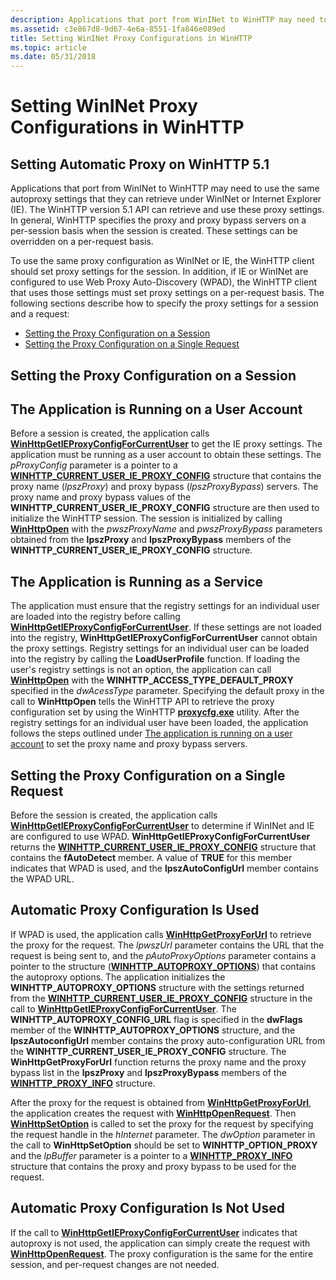 ```yaml
---
description: Applications that port from WinINet to WinHTTP may need to use the same autoproxy settings that they can retrieve under WinINet or Internet Explorer (IE).
ms.assetid: c3e867d8-9d67-4e6a-8551-1fa846e089ed
title: Setting WinINet Proxy Configurations in WinHTTP
ms.topic: article
ms.date: 05/31/2018
---
```


# Setting WinINet Proxy Configurations in WinHTTP

## Setting Automatic Proxy on WinHTTP 5.1

Applications that port from WinINet to WinHTTP may need to use the same autoproxy settings that they can retrieve under WinINet or Internet Explorer (IE). The WinHTTP version 5.1 API can retrieve and use these proxy settings. In general, WinHTTP specifies the proxy and proxy bypass servers on a per-session basis when the session is created. These settings can be overridden on a per-request basis.

To use the same proxy configuration as WinINet or IE, the WinHTTP client should set proxy settings for the session. In addition, if IE or WinINet are configured to use Web Proxy Auto-Discovery (WPAD), the WinHTTP client that uses those settings must set proxy settings on a per-request basis. The following sections describe how to specify the proxy settings for a session and a request:

-   [Setting the Proxy Configuration on a Session](#setting-the-proxy-configuration-on-a-session)
-   [Setting the Proxy Configuration on a Single Request](#setting-the-proxy-configuration-on-a-single-request)

## Setting the Proxy Configuration on a Session

## The Application is Running on a User Account

Before a session is created, the application calls [**WinHttpGetIEProxyConfigForCurrentUser**](/windows/desktop/api/Winhttp/nf-winhttp-winhttpgetieproxyconfigforcurrentuser) to get the IE proxy settings. The application must be running as a user account to obtain these settings. The *pProxyConfig* parameter is a pointer to a [**WINHTTP\_CURRENT\_USER\_IE\_PROXY\_CONFIG**](/windows/win32/api/winhttp/ns-winhttp-winhttp_current_user_ie_proxy_config) structure that contains the proxy name (*lpszProxy*) and proxy bypass (*lpszProxyBypass*) servers. The proxy name and proxy bypass values of the **WINHTTP\_CURRENT\_USER\_IE\_PROXY\_CONFIG** structure are then used to initialize the WinHTTP session. The session is initialized by calling [**WinHttpOpen**](/windows/desktop/api/Winhttp/nf-winhttp-winhttpopen) with the *pwszProxyName* and *pwszProxyBypass* parameters obtained from the **lpszProxy** and **lpszProxyBypass** members of the **WINHTTP\_CURRENT\_USER\_IE\_PROXY\_CONFIG** structure.

## The Application is Running as a Service

The application must ensure that the registry settings for an individual user are loaded into the registry before calling [**WinHttpGetIEProxyConfigForCurrentUser**](/windows/desktop/api/Winhttp/nf-winhttp-winhttpgetieproxyconfigforcurrentuser). If these settings are not loaded into the registry, **WinHttpGetIEProxyConfigForCurrentUser** cannot obtain the proxy settings. Registry settings for an individual user can be loaded into the registry by calling the **LoadUserProfile** function. If loading the user's registry settings is not an option, the application can call [**WinHttpOpen**](/windows/desktop/api/Winhttp/nf-winhttp-winhttpopen) with the **WINHTTP\_ACCESS\_TYPE\_DEFAULT\_PROXY** specified in the *dwAcessType* parameter. Specifying the default proxy in the call to **WinHttpOpen** tells the WinHTTP API to retrieve the proxy configuration set by using the WinHTTP [**proxycfg.exe**](proxycfg-exe--a-proxy-configuration-tool.md) utility. After the registry settings for an individual user have been loaded, the application follows the steps outlined under [The application is running on a user account](#the-application-is-running-on-a-user-account) to set the proxy name and proxy bypass servers.

## Setting the Proxy Configuration on a Single Request

Before the session is created, the application calls [**WinHttpGetIEProxyConfigForCurrentUser**](/windows/desktop/api/Winhttp/nf-winhttp-winhttpgetieproxyconfigforcurrentuser) to determine if WinINet and IE are configured to use WPAD. **WinHttpGetIEProxyConfigForCurrentUser** returns the [**WINHTTP\_CURRENT\_USER\_IE\_PROXY\_CONFIG**](/windows/win32/api/winhttp/ns-winhttp-winhttp_current_user_ie_proxy_config) structure that contains the **fAutoDetect** member. A value of **TRUE** for this member indicates that WPAD is used, and the **lpszAutoConfigUrl** member contains the WPAD URL.

## Automatic Proxy Configuration Is Used

If WPAD is used, the application calls [**WinHttpGetProxyForUrl**](/windows/desktop/api/Winhttp/nf-winhttp-winhttpgetproxyforurl) to retrieve the proxy for the request. The *lpwszUrl* parameter contains the URL that the request is being sent to, and the *pAutoProxyOptions* parameter contains a pointer to the structure ([**WINHTTP\_AUTOPROXY\_OPTIONS**](/windows/win32/api/winhttp/ns-winhttp-winhttp_autoproxy_options)) that contains the autoproxy options. The application initializes the **WINHTTP\_AUTOPROXY\_OPTIONS** structure with the settings returned from the [**WINHTTP\_CURRENT\_USER\_IE\_PROXY\_CONFIG**](/windows/win32/api/winhttp/ns-winhttp-winhttp_current_user_ie_proxy_config) structure in the call to [**WinHttpGetIEProxyConfigForCurrentUser**](/windows/desktop/api/Winhttp/nf-winhttp-winhttpgetieproxyconfigforcurrentuser). The **WINHTTP\_AUTOPROXY\_CONFIG\_URL** flag is specified in the **dwFlags** member of the **WINHTTP\_AUTOPROXY\_OPTIONS** structure, and the **lpszAutoconfigUrl** member contains the proxy auto-configuration URL from the **WINHTTP\_CURRENT\_USER\_IE\_PROXY\_CONFIG** structure. The **WinHttpGetProxyForUrl** function returns the proxy name and the proxy bypass list in the **lpszProxy** and **lpszProxyBypass** members of the [**WINHTTP\_PROXY\_INFO**](/windows/win32/api/winhttp/ns-winhttp-winhttp_proxy_info) structure.

After the proxy for the request is obtained from [**WinHttpGetProxyForUrl**](/windows/desktop/api/Winhttp/nf-winhttp-winhttpgetproxyforurl), the application creates the request with [**WinHttpOpenRequest**](/windows/desktop/api/Winhttp/nf-winhttp-winhttpopenrequest). Then [**WinHttpSetOption**](/windows/desktop/api/Winhttp/nf-winhttp-winhttpsetoption) is called to set the proxy for the request by specifying the request handle in the *hInternet* parameter. The *dwOption* parameter in the call to **WinHttpSetOption** should be set to **WINHTTP\_OPTION\_PROXY** and the *lpBuffer* parameter is a pointer to a [**WINHTTP\_PROXY\_INFO**](/windows/win32/api/winhttp/ns-winhttp-winhttp_proxy_info) structure that contains the proxy and proxy bypass to be used for the request.

## Automatic Proxy Configuration Is Not Used

If the call to [**WinHttpGetIEProxyConfigForCurrentUser**](/windows/desktop/api/Winhttp/nf-winhttp-winhttpgetieproxyconfigforcurrentuser) indicates that autoproxy is not used, the application can simply create the request with [**WinHttpOpenRequest**](/windows/desktop/api/Winhttp/nf-winhttp-winhttpopenrequest). The proxy configuration is the same for the entire session, and per-request changes are not needed.

 

 



